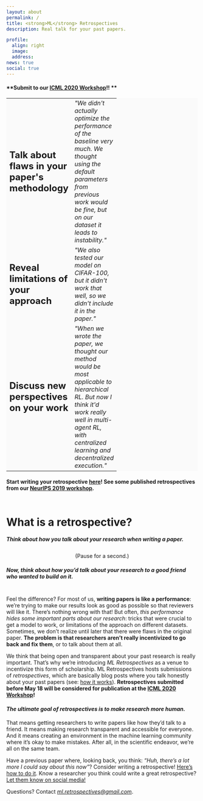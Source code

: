 ```yaml
---
layout: about
permalink: /
title: <strong>ML</strong> Retrospectives
description: Real talk for your past papers.  

profile:
  align: right
  image: 
  address: 
news: true
social: true
---
```


#### **Submit to our [ICML 2020 Workshop](https://ml-retrospectives.github.io/icml2020/)!! **

<table style="background-color: #FAFAFA;">
        <col width="40">
        <col width="100">
        <tr style="border: none;">       
            <td style="border: none;">
            <b> <font size="+2">Talk about flaws in your paper's methodology </font> </b>
            </td>
            <td style="border: none;">
            <i> "We didn't actually optimize the performance of the baseline very much. We thought using the default parameters from previous work would be fine, but on our dataset it leads to instability." </i>   
            </td>                        
        </tr>
        <tr style="border: none;">        
            <td style="border: none;">
            <b><font size="+2">Reveal limitations of your approach</font></b>
            </td>
            <td style="border: none;">
            <i> "We also tested our model on CIFAR-100, but it didn't work that well, so we didn't include it in the paper."</i>
            </td>                      
        </tr>
        <tr style="border: none;">    
        <td style="border: none;">
            <b> <font size="+2">Discuss new perspectives on your work</font></b> 
            </td>
            <td style="border: none;">
            <i> "When we wrote the paper, we thought our method would be most applicable to hierarchical RL. But now I think it'd work really well in multi-agent RL, with centralized learning and decentralized execution."</i>
            </td>  
        </tr>
  </table>   


 
  
#### Start writing your retrospective [here](https://ml-retrospectives.github.io/how/)! See some published retrospectives from our [NeurIPS 2019 workshop](https://ml-retrospectives.github.io/neurips2019/accepted_retrospectives/index.html).



<div style="line-height:40%;">
    <br>
</div>

# What is a retrospective?

#### *Think about how you talk about your research when writing a paper.* 

<div style="line-height:60%;">
    <br>
</div>

<center>
(Pause for a second.)
</center>

#### *Now, think about how you’d talk about your research to a good friend who wanted to build on it.*

<div style="line-height:70%;">
    <br>
</div>

Feel the difference? For most of us, **writing papers is like a performance**: we’re trying to make our results look as good as possible so that reviewers will like it. There’s nothing wrong with that! But often, *this performance hides some important parts about our research*: tricks that were crucial to get a model to work, or limitations of the approach on different datasets. Sometimes, we don’t realize until later that there were flaws in the original paper. **The problem is that researchers aren’t really incentivized to go back and fix them**, or to talk about them at all. 

We think that being open and transparent about your past research is really important. That’s why we’re introducing *ML Retrospectives* as a venue to incentivize this form of scholarship. ML Retrospectives hosts submissions of *retrospectives*, which are basically blog posts where you talk honestly about your past papers (see: [how it works](https://ml-retrospectives.github.io/how/)). **Retrospectives submitted before May 18 will be considered for publication at the [ICML 2020 Workshop](https://ml-retrospectives.github.io/icml2020/)!**

#### *The ultimate goal of retrospectives is to make research more human.* 
That means getting researchers to write papers like how they’d talk to a friend. It means making research transparent and accessible for everyone. And it means creating an environment in the machine learning community where it’s okay to make mistakes. After all, in the scientific endeavor, we’re all on the same team. 

Have a previous paper where, looking back, you think: *“Huh, there’s a lot more I could say about this now”*? Consider writing a retrospective! [Here’s how to do it](https://ml-retrospectives.github.io/how/). Know a researcher you think could write a great retrospective? [Let them know on social media!](https://twitter.com/MLRetrospective)

Questions? Contact *ml.retrospectives@gmail.com*. 



